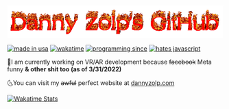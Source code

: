 [![danny zolp's github logo](logo.gif)](https://dannyzolp.com/)

[![made in usa](https://img.shields.io/badge/made%20in-usa-brightgreen)](https://www.google.com/search?q=gun&tbm=isch&ved=2ahUKEwixoo_qq5_8AhXyLd4AHX8MCAUQ2-cCegQIABAA&oq=gun&gs_lcp=CgNpbWcQAzIHCAAQsQMQQzIECAAQQzIECAAQQzIECAAQQzIICAAQsQMQgwEyCAgAEIAEELEDMggIABCABBCxAzIICAAQgAQQsQMyCAgAEIAEELEDMggIABCABBCxAzoFCAAQgARQnAhYhgpg0gtoAHAAeACAAV6IAdQCkgEBNJgBAKABAaoBC2d3cy13aXotaW1nwAEB&sclient=img&ei=_8ytY_GmF_Lb-LYP_5igKA&bih=739&biw=1536#imgrc=55JsGfsFkEDhzM) [![wakatime](https://wakatime.com/badge/user/24ab148b-9d50-4e94-8109-0bf4494a6c50.svg)](https://wakatime.com/@dannyzolp) [![programming since](https://img.shields.io/badge/coding%20since-2014-blueviolet)](https://www.google.com/search?q=2014&client=firefox-b-1-d&source=lnms&tbm=isch&sa=X&ved=2ahUKEwjyn9Svvsn7AhUDJEQIHSPpDFAQ_AUoAXoECAIQAw&biw=1536&bih=739&dpr=1.25#imgrc=1okB8TbehcFlZM) [![hates javascript](https://img.shields.io/badge/really%20hates-javascript-red)](https://emojipedia.org/face-vomiting/)

🌛I am currently working on VR/AR development because ~~facebook~~ Meta funny **& other shit too (as of 3/31/2022)**

🌜You can visit my ~~awful~~ perfect website at [dannyzolp.com](https://dannyzolp.com/)

[![Wakatime Stats](https://github-readme-stats.vercel.app/api/wakatime?username=dannyzolp&theme=dark&show_icons=true)](https://wakatime.com/@dannyzolp)
